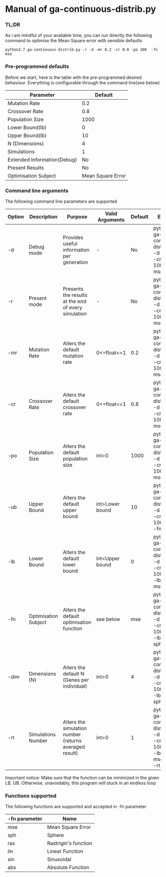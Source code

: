 # Manual of ga-continuous-distrib.py

### TL;DR
As i am mindful of your available time, you can run directly the following command to optimise the Mean Square error with sensible defaults
```shell script
python2.7 ga-continuous-distrib.py -r -d -mr 0.2 -cr 0.8 -po 100  -fn mse
```
### Pre-programmed defaults
Before we start, here is the table with the pre-programmed desired behaviour. Everything is configurable through the command line(see below)

| Parameter                   | Default           |
|-----------------------------|-------------------|
| Mutation Rate               | 0.2               |
| Crossover Rate              | 0.8               |
| Population Size             | 1000              |
| Lower Bound(lb)             | 0                 |
| Upper Bound(lb)             | 10                |
| N (Dimensions)              | 4                 |
| Simulations                 | 1                 |
| Extended Information(Debug) | No                |
| Present Results             | No                |
| Optimisation Subject        | Mean Square Error |

### Command line arguments
The following command line parameters are supported


| Option | Description          | Purpose                                                | Valid Arguments | Default  | Example                                                                                             |
|--------|----------------------|--------------------------------------------------------|-----------------|----------|-----------------------------------------------------------------------------------------------------|
| -d     | Debug mode           | Provides useful information per generation             | -               | No       | python2.7 ga-continuous-distrib.py -r -d -mr 0.2 -cr 0.8 -po 100  -fn mse                           |
| -r     | Present mode         | Presents the results at the end of every simulation    | -               | No       | python2.7 ga-continuous-distrib.py -r -d -mr 0.2 -cr 0.8 -po 100  -fn mse                           |
| -mr    | Mutation Rate        | Alters the default mutation rate                       | 0<=float<=1     | 0.2      | python2.7 ga-continuous-distrib.py -r -d -mr 0.2 -cr 0.8 -po 100  -fn mse                           |
| -cr    | Crossover Rate       | Alters the default crossover rate                      | 0<=float<=1     | 0.8      | python2.7 ga-continuous-distrib.py -r -d -mr 0.2 -cr 0.8 -po 100  -fn mse                           |
| -po    | Population Size      | Alters the default population size                     | int>0           | 1000     | python2.7 ga-continuous-distrib.py -r -d -mr 0.2 -cr 0.8 -po 1000  -fn mse                          |
| -ub    | Upper Bound          | Alters the default upper bound                         | int>Lower bound | 10       | python2.7 ga-continuous-distrib.py -r -d -mr 0.2 -cr 0.8 -po 100 -ub 20  -fn mse                    |
| -lb    | Lower Bound          | Alters the default lower bound                         | int<Upper bound | 0        | python2.7 ga-continuous-distrib.py -r -d -mr 0.2 -cr 0.8 -po 100 -ub 20 -lb -5 -fn mse              |
| -fn    | Optimisation Subject | Alters the default optimisation function               | see below       | mse      | python2.7 ga-continuous-distrib.py -r -d -mr 0.2 -cr 0.8 -po 100 -ub 20 -lb -5 -fn sph              |
| -dim   | Dimensions (N)       | Alters the default N (Genes per individual)            | int>0           | 4        | python2.7 ga-continuous-distrib.py -r -d -mr 0.2 -cr 0.8 -po 100 -ub 20 -lb -5 -fn sph -dim 8       |
| -rt    | Simulations Number   | Alters the simulation number (returns averaged result) | int>0           | 1        | python2.7 ga-continuous-distrib.py -r -d -mr 0.2 -cr 0.8 -po 100 -ub 20 -lb -5 -fn mse -dim 8 -rt 3 |

Important notice: Make sure that the function can be minimized in the given LB, UB. Otherwise, unavoidably, this program will stuck in an endless loop

### Functions supported
The following functions are supported and accepted in -fn parameter

| -fn parameter | Name                 |
|---------------|----------------------|
| mse           | Mean Square Error    |
| sph           | Sphere               |
| ras           | Rastrigin's function |
| lin           | Linear Function      |
| sin           | Sinusoidal           |
| abs           | Absolute Function    |